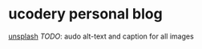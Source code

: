 # ucodery personal blog

[unsplash](https://unsplash.com/)
*TODO*: audo alt-text and caption for all images
